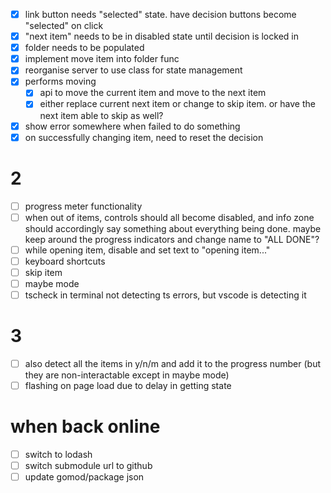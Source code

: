 - [x] link button needs "selected" state. have decision buttons become "selected" on click
- [x] "next item" needs to be in disabled state until decision is locked in
- [x] folder needs to be populated
- [x] implement move item into folder func
- [x] reorganise server to use class for state management
- [x] performs moving
    - [x] api to move the current item and move to the next item
    - [x] either replace current next item or change to skip item. or have the next item able to skip as well?
- [x] show error somewhere when failed to do something
- [x] on successfully changing item, need to reset the decision

# 2
- [ ] progress meter functionality
- [ ] when out of items, controls should all become disabled, and info zone should accordingly say something about everything being done. maybe keep around the progress indicators and change name to "ALL DONE"?
- [ ] while opening item, disable and set text to "opening item..."
- [ ] keyboard shortcuts
- [ ] skip item
- [ ] maybe mode
- [ ] tscheck in terminal not detecting ts errors, but vscode is detecting it

# 3
- [ ] also detect all the items in y/n/m and add it to the progress number (but they are non-interactable except in maybe mode)
- [ ] flashing on page load due to delay in getting state

# when back online
- [ ] switch to lodash
- [ ] switch submodule url to github
- [ ] update gomod/package json